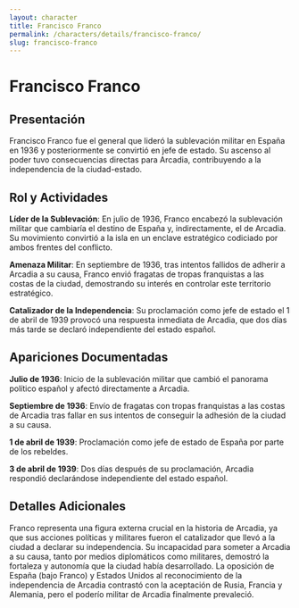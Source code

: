 ```yaml
---
layout: character
title: Francisco Franco
permalink: /characters/details/francisco-franco/
slug: francisco-franco
---
```


# Francisco Franco

## Presentación

Francisco Franco fue el general que lideró la sublevación militar en España en 1936 y posteriormente se convirtió en jefe de estado. Su ascenso al poder tuvo consecuencias directas para Arcadia, contribuyendo a la independencia de la ciudad-estado.

## Rol y Actividades

**Líder de la Sublevación**: En julio de 1936, Franco encabezó la sublevación militar que cambiaría el destino de España y, indirectamente, el de Arcadia. Su movimiento convirtió a la isla en un enclave estratégico codiciado por ambos frentes del conflicto.

**Amenaza Militar**: En septiembre de 1936, tras intentos fallidos de adherir a Arcadia a su causa, Franco envió fragatas de tropas franquistas a las costas de la ciudad, demostrando su interés en controlar este territorio estratégico.

**Catalizador de la Independencia**: Su proclamación como jefe de estado el 1 de abril de 1939 provocó una respuesta inmediata de Arcadia, que dos días más tarde se declaró independiente del estado español.

## Apariciones Documentadas

**Julio de 1936**: Inicio de la sublevación militar que cambió el panorama político español y afectó directamente a Arcadia.

**Septiembre de 1936**: Envío de fragatas con tropas franquistas a las costas de Arcadia tras fallar en sus intentos de conseguir la adhesión de la ciudad a su causa.

**1 de abril de 1939**: Proclamación como jefe de estado de España por parte de los rebeldes.

**3 de abril de 1939**: Dos días después de su proclamación, Arcadia respondió declarándose independiente del estado español.

## Detalles Adicionales

Franco representa una figura externa crucial en la historia de Arcadia, ya que sus acciones políticas y militares fueron el catalizador que llevó a la ciudad a declarar su independencia. Su incapacidad para someter a Arcadia a su causa, tanto por medios diplomáticos como militares, demostró la fortaleza y autonomía que la ciudad había desarrollado. La oposición de España (bajo Franco) y Estados Unidos al reconocimiento de la independencia de Arcadia contrastó con la aceptación de Rusia, Francia y Alemania, pero el poderío militar de Arcadia finalmente prevaleció.